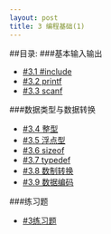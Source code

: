 ```yaml
---
layout: post
title: 3 编程基础(1)
---
```

##目录:
###基本输入输出
<ul>
<li> <a href="/post/03/3.1.html">#3.1 #include</a> </li>
<li> <a href="/post/03/3.2.html">#3.2 printf</a> </li>
<li> <a href="/post/03/3.3.html">#3.3 scanf</a> </li>
</ul>
###数据类型与数据转换
<ul>
<li> <a href="/post/03/3.4.html">#3.4 整型</a> </li>
<li> <a href="/post/03/3.5.html">#3.5 浮点型</a> </li>
<li> <a href="/post/03/3.6.html">#3.6 sizeof</a> </li>
<li> <a href="/post/03/3.7.html">#3.7 typedef</a> </li>
<li> <a href="/post/03/3.8.html">#3.8 数制转换</a> </li>
<li> <a href="/post/03/3.9.html">#3.9 数据编码</a> </li>
</ul>
###练习题
<ul>
<li> <a href="/post/03/practice.html">#3练习题</a> </li>
</ul>
